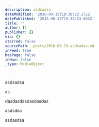 ```yaml
---
description: asdsadsa
dateModified: '2016-08-15T19:38:23.172Z'
datePublished: '2016-08-15T19:38:23.686Z'
title: ''
author: []
publisher: {}
via: {}
starred: false
sourcePath: _posts/2016-08-15-asdsadsa.md
inFeed: true
hasPage: false
inNav: false
_type: MediaObject

---
```

asdsadsa

as

dasdasdasdasdasdas

asdsdsa

asdasdsa